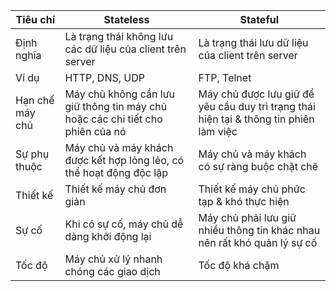 | Tiêu chí        | Stateless                                                                      | Stateful                                                                               |
| --------------- | ------------------------------------------------------------------------------ | -------------------------------------------------------------------------------------- |
| Định nghĩa      | Là trạng thái không lưu các dữ liệu của client trên server                     | Là trạng thái lưu dữ liệu của client trên server                                       |
| Ví dụ           | HTTP, DNS, UDP                                                                 | FTP, Telnet                                                                            |
| Hạn chế máy chủ | Máy chủ không cần lưu giữ thông tin máy chủ hoặc các chi tiết cho phiên của nó | Máy chủ được lưu giữ để yêu cầu duy trì trạng thái hiện tại & thông tin phiên làm việc |
| Sự phụ thuộc    | Máy chủ và máy khách được kết hợp lỏng lẻo, có thể hoạt động độc lập           | Máy chủ và máy khách có sự ràng buộc chặt chẽ                                          |
| Thiết kế        | Thiết kế máy chủ đơn giản                                                      | Thiết kế máy chủ phức tạp & khó thực hiện                                              |
| Sự cố           | Khi có sự cố, máy chủ dễ dàng khởi động lại                                    | Máy chủ phải lưu giữ nhiều thông tin khác nhau nên rất khó quản lý sự cố               |
| Tốc độ          | Máy chủ xử lý nhanh chóng các giao dịch                                        | Tốc độ khá chậm                                                                        |
